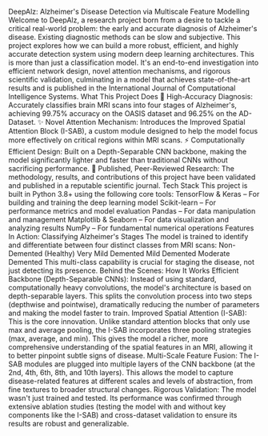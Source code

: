 DeepAlz: Alzheimer's Disease Detection via Multiscale Feature Modelling
Welcome to DeepAlz, a research project born from a desire to tackle a critical real-world problem: the early and accurate diagnosis of Alzheimer's disease. Existing diagnostic methods can be slow and subjective. This project explores how we can build a more robust, efficient, and highly accurate detection system using modern deep learning architectures.
This is more than just a classification model. It's an end-to-end investigation into efficient network design, novel attention mechanisms, and rigorous scientific validation, culminating in a model that achieves state-of-the-art results and is published in the International Journal of Computational Intelligence Systems.
What This Project Does
🧠 High-Accuracy Diagnosis: Accurately classifies brain MRI scans into four stages of Alzheimer's, achieving 99.75% accuracy on the OASIS dataset and 96.25% on the AD-Dataset.
✨ Novel Attention Mechanism: Introduces the Improved Spatial Attention Block (I-SAB), a custom module designed to help the model focus more effectively on critical regions within MRI scans.
⚡ Computationally Efficient Design: Built on a Depth-Separable CNN backbone, making the model significantly lighter and faster than traditional CNNs without sacrificing performance.
🔬 Published, Peer-Reviewed Research: The methodology, results, and contributions of this project have been validated and published in a reputable scientific journal.
Tech Stack
This project is built in Python 3.8+ using the following core tools:
TensorFlow & Keras – For building and training the deep learning model
Scikit-learn – For performance metrics and model evaluation
Pandas – For data manipulation and management
Matplotlib & Seaborn – For data visualization and analyzing results
NumPy – For fundamental numerical operations
Features In Action: Classifying Alzheimer's Stages
The model is trained to identify and differentiate between four distinct classes from MRI scans:
Non-Demented (Healthy)
Very Mild Demented
Mild Demented
Moderate Demented
This multi-class capability is crucial for staging the disease, not just detecting its presence.
Behind the Scenes: How It Works
Efficient Backbone (Depth-Separable CNNs): Instead of using standard, computationally heavy convolutions, the model's architecture is based on depth-separable layers. This splits the convolution process into two steps (depthwise and pointwise), dramatically reducing the number of parameters and making the model faster to train.
Improved Spatial Attention (I-SAB): This is the core innovation. Unlike standard attention blocks that only use max and average pooling, the I-SAB incorporates three pooling strategies (max, average, and min). This gives the model a richer, more comprehensive understanding of the spatial features in an MRI, allowing it to better pinpoint subtle signs of disease.
Multi-Scale Feature Fusion: The I-SAB modules are plugged into multiple layers of the CNN backbone (at the 2nd, 4th, 6th, 8th, and 10th layers). This allows the model to capture disease-related features at different scales and levels of abstraction, from fine textures to broader structural changes.
Rigorous Validation: The model wasn't just trained and tested. Its performance was confirmed through extensive ablation studies (testing the model with and without key components like the I-SAB) and cross-dataset validation to ensure its results are robust and generalizable.
